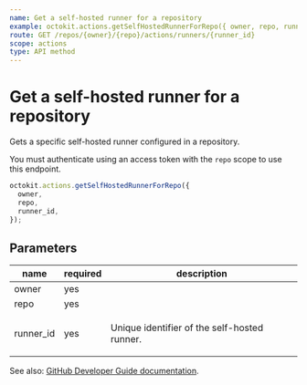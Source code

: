 ```yaml
---
name: Get a self-hosted runner for a repository
example: octokit.actions.getSelfHostedRunnerForRepo({ owner, repo, runner_id })
route: GET /repos/{owner}/{repo}/actions/runners/{runner_id}
scope: actions
type: API method
---
```


# Get a self-hosted runner for a repository

Gets a specific self-hosted runner configured in a repository.

You must authenticate using an access token with the `repo` scope to use this
endpoint.

```js
octokit.actions.getSelfHostedRunnerForRepo({
  owner,
  repo,
  runner_id,
});
```

## Parameters

<table>
  <thead>
    <tr>
      <th>name</th>
      <th>required</th>
      <th>description</th>
    </tr>
  </thead>
  <tbody>
    <tr><td>owner</td><td>yes</td><td>

</td></tr>
<tr><td>repo</td><td>yes</td><td>

</td></tr>
<tr><td>runner_id</td><td>yes</td><td>

Unique identifier of the self-hosted runner.

</td></tr>
  </tbody>
</table>

See also: [GitHub Developer Guide documentation](https://developer.github.com/v3/actions/self-hosted-runners/#get-a-self-hosted-runner-for-a-repository).
